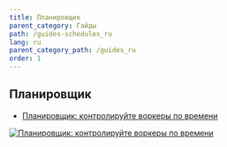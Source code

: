```yaml
---
title: Планировщик
parent_category: Гайды
path: /guides-schedules_ru
lang: ru
parent_category_path: /guides_ru
order: 1
---
```


## Планировщик
- <a href="https://www.youtube.com/watch?v=adKdAoul_N8">Планировщик: контролируйте воркеры по времени</a>

<a href="http://www.youtube.com/watch?feature=player_embedded&v=adKdAoul_N8
" target="_blank"><img src="http://img.youtube.com/vi/adKdAoul_N8/0.jpg"
alt="Планировщик: контролируйте воркеры по времени"></a>
